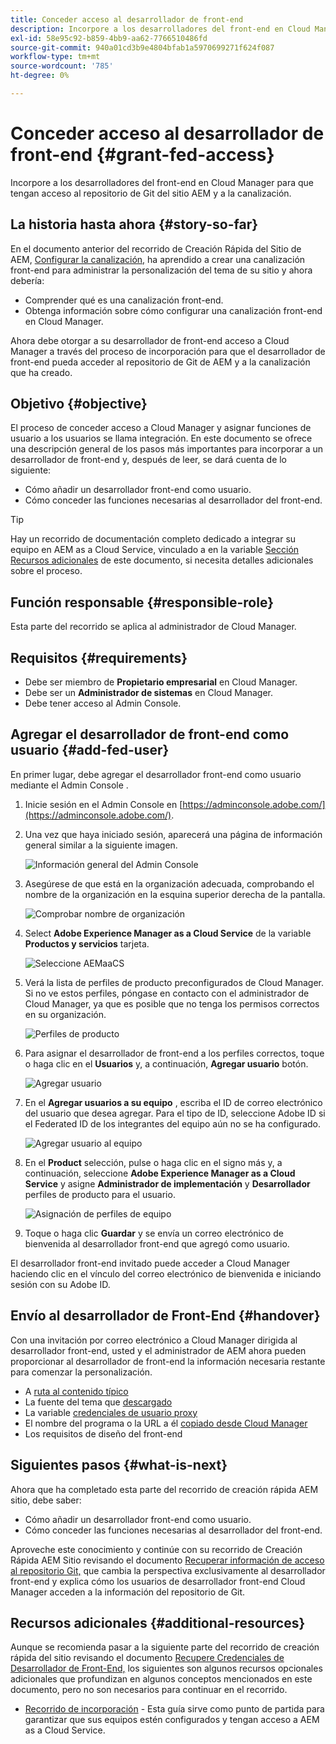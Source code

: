 ```yaml
---
title: Conceder acceso al desarrollador de front-end
description: Incorpore a los desarrolladores del front-end en Cloud Manager para que tengan acceso al repositorio de Git del sitio AEM y a la canalización.
exl-id: 58e95c92-b859-4bb9-aa62-7766510486fd
source-git-commit: 940a01cd3b9e4804bfab1a5970699271f624f087
workflow-type: tm+mt
source-wordcount: '785'
ht-degree: 0%

---
```


# Conceder acceso al desarrollador de front-end {#grant-fed-access}

Incorpore a los desarrolladores del front-end en Cloud Manager para que tengan acceso al repositorio de Git del sitio AEM y a la canalización.

## La historia hasta ahora {#story-so-far}

En el documento anterior del recorrido de Creación Rápida del Sitio de AEM, [Configurar la canalización,](pipeline-setup.md) ha aprendido a crear una canalización front-end para administrar la personalización del tema de su sitio y ahora debería:

* Comprender qué es una canalización front-end.
* Obtenga información sobre cómo configurar una canalización front-end en Cloud Manager.

Ahora debe otorgar a su desarrollador de front-end acceso a Cloud Manager a través del proceso de incorporación para que el desarrollador de front-end pueda acceder al repositorio de Git de AEM y a la canalización que ha creado.

## Objetivo {#objective}

El proceso de conceder acceso a Cloud Manager y asignar funciones de usuario a los usuarios se llama integración. En este documento se ofrece una descripción general de los pasos más importantes para incorporar a un desarrollador de front-end y, después de leer, se dará cuenta de lo siguiente:

* Cómo añadir un desarrollador front-end como usuario.
* Cómo conceder las funciones necesarias al desarrollador del front-end.

>[!TIP]
>
>Hay un recorrido de documentación completo dedicado a integrar su equipo en AEM as a Cloud Service, vinculado a en la variable [Sección Recursos adicionales](#additional-resources) de este documento, si necesita detalles adicionales sobre el proceso.

## Función responsable {#responsible-role}

Esta parte del recorrido se aplica al administrador de Cloud Manager.

## Requisitos {#requirements}

* Debe ser miembro de **Propietario empresarial** en Cloud Manager.
* Debe ser un **Administrador de sistemas** en Cloud Manager.
* Debe tener acceso al Admin Console.

## Agregar el desarrollador de front-end como usuario {#add-fed-user}

En primer lugar, debe agregar el desarrollador front-end como usuario mediante el Admin Console .

1. Inicie sesión en el Admin Console en [https://adminconsole.adobe.com/](https://adminconsole.adobe.com/).

1. Una vez que haya iniciado sesión, aparecerá una página de información general similar a la siguiente imagen.

   ![Información general del Admin Console](assets/admin-console.png)

1. Asegúrese de que está en la organización adecuada, comprobando el nombre de la organización en la esquina superior derecha de la pantalla.

   ![Comprobar nombre de organización](assets/correct-org.png)

1. Select **Adobe Experience Manager as a Cloud Service** de la variable **Productos y servicios** tarjeta.

   ![Seleccione AEMaaCS](assets/select-aemaacs.png)

1. Verá la lista de perfiles de producto preconfigurados de Cloud Manager. Si no ve estos perfiles, póngase en contacto con el administrador de Cloud Manager, ya que es posible que no tenga los permisos correctos en su organización.

   ![Perfiles de producto](assets/product-profiles.png)

1. Para asignar el desarrollador de front-end a los perfiles correctos, toque o haga clic en el **Usuarios** y, a continuación, **Agregar usuario** botón.

   ![Agregar usuario](assets/add-user.png)

1. En el **Agregar usuarios a su equipo** , escriba el ID de correo electrónico del usuario que desea agregar. Para el tipo de ID, seleccione Adobe ID si el Federated ID de los integrantes del equipo aún no se ha configurado.

   ![Agregar usuario al equipo](assets/add-to-team.png)

1. En el **Product** selección, pulse o haga clic en el signo más y, a continuación, seleccione **Adobe Experience Manager as a Cloud Service** y asigne **Administrador de implementación** y **Desarrollador** perfiles de producto para el usuario.

   ![Asignación de perfiles de equipo](assets/assign-team.png)

1. Toque o haga clic **Guardar** y se envía un correo electrónico de bienvenida al desarrollador front-end que agregó como usuario.

El desarrollador front-end invitado puede acceder a Cloud Manager haciendo clic en el vínculo del correo electrónico de bienvenida e iniciando sesión con su Adobe ID.

## Envío al desarrollador de Front-End {#handover}

Con una invitación por correo electrónico a Cloud Manager dirigida al desarrollador front-end, usted y el administrador de AEM ahora pueden proporcionar al desarrollador de front-end la información necesaria restante para comenzar la personalización.

* A [ruta al contenido típico](#example-page)
* La fuente del tema que [descargado](#download-theme)
* La variable [credenciales de usuario proxy](#proxy-user)
* El nombre del programa o la URL a él [copiado desde Cloud Manager](pipeline-setup.md#login)
* Los requisitos de diseño del front-end

## Siguientes pasos {#what-is-next}

Ahora que ha completado esta parte del recorrido de creación rápida AEM sitio, debe saber:

* Cómo añadir un desarrollador front-end como usuario.
* Cómo conceder las funciones necesarias al desarrollador del front-end.

Aproveche este conocimiento y continúe con su recorrido de Creación Rápida AEM Sitio revisando el documento [Recuperar información de acceso al repositorio Git,](retrieve-access.md) que cambia la perspectiva exclusivamente al desarrollador front-end y explica cómo los usuarios de desarrollador front-end Cloud Manager acceden a la información del repositorio de Git.

## Recursos adicionales {#additional-resources}

Aunque se recomienda pasar a la siguiente parte del recorrido de creación rápida del sitio revisando el documento [Recupere Credenciales de Desarrollador de Front-End,](retrieve-access.md) los siguientes son algunos recursos opcionales adicionales que profundizan en algunos conceptos mencionados en este documento, pero no son necesarios para continuar en el recorrido.

* [Recorrido de incorporación](/help/journey-onboarding/home.md) - Esta guía sirve como punto de partida para garantizar que sus equipos estén configurados y tengan acceso a AEM as a Cloud Service.

